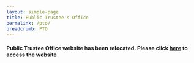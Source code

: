 ```yaml
---
layout: simple-page
title: Public Trustee's Office
permalink: /pto/
breadcrumb: PTO
---
```



<head>
<meta http-equiv="Refresh" content="3; url=https://pto.mlaw.gov.sg/" />
</head>

#### Public Trustee Office website has been relocated. Please click [here](https://pto.mlaw.gov.sg) to access the website

